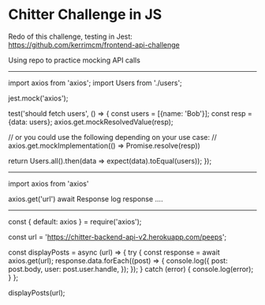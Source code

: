 # Chitter Challenge in JS

Redo of this challenge, testing in Jest: https://github.com/kerrimcm/frontend-api-challenge 

Using repo to practice mocking API calls

---------
import axios from 'axios';
import Users from './users';

jest.mock('axios');

test('should fetch users', () => {
  const users = [{name: 'Bob'}];
  const resp = {data: users};
  axios.get.mockResolvedValue(resp);

  // or you could use the following depending on your use case:
  // axios.get.mockImplementation(() => Promise.resolve(resp))

  return Users.all().then(data => expect(data).toEqual(users));
});

-------

import axios from 'axios'

axios.get('url')
await Response
log response ....


-----

const { default: axios } = require('axios');

const url = 'https://chitter-backend-api-v2.herokuapp.com/peeps';

const displayPosts = async (url) => {
  try {
    const response = await axios.get(url);
    response.data.forEach((post) => {
      console.log({
        post: post.body,
        user: post.user.handle,
      });
    });
  } catch (error) {
    console.log(error);
  }
};

displayPosts(url);